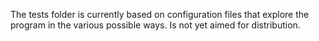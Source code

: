 The tests folder is currently based on configuration files that explore the program in the various possible ways. Is not yet aimed for distribution.